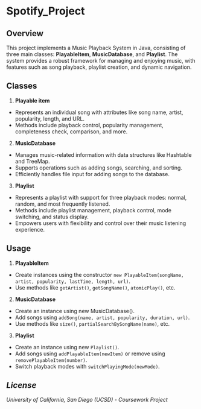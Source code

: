 # Spotify_Project


## Overview

This project implements a Music Playback System in Java, consisting of three main classes: **PlayableItem**, **MusicDatabase**, and **Playlist**. The system provides a robust framework for managing and enjoying music, with features such as song playback, playlist creation, and dynamic navigation.

## Classes

1. **Playable item**
- Represents an individual song with attributes like song name, artist, popularity, length, and URL.
- Methods include playback control, popularity management, completeness check, comparison, and more.

 
2. **MusicDatabase**
- Manages music-related information with data structures like Hashtable and TreeMap.
- Supports operations such as adding songs, searching, and sorting.
- Efficiently handles file input for adding songs to the database.
  
  
3. **Playlist**
- Represents a playlist with support for three playback modes: normal, random, and most frequently listened.
- Methods include playlist management, playback control, mode switching, and status display.
- Empowers users with flexibility and control over their music listening experience.


## Usage

1. **PlayableItem**
- Create instances using the constructor `new PlayableItem(songName, artist, popularity, lastTime, length, url)`.
- Use methods like `getArtist()`, `getSongName()`, `atomicPlay()`, etc.
2. **MusicDatabase**
- Create an instance using new MusicDatabase().
- Add songs using `addSong(name, artist, popularity, duration, url)`.
- Use methods like `size()`, `partialSearchBySongName(name)`, etc.
3. **Playlist**
- Create an instance using new `Playlist()`.
- Add songs using `addPlayableItem(newItem)` or remove using `removePlayableItem(number)`.
- Switch playback modes with `switchPlayingMode(newMode)`.

## *License*

*University of California, San Diego (UCSD) - Coursework Project*


